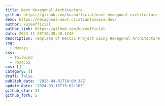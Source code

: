 ```yaml
---
title: Next Hexagonal Architecture
github: https://github.com/kuzeofficial/next-hexagonal-architecture
demo: https://hexagonal-next.cristianfonseca.dev/
author: kuzeofficial
author_link: https://github.com/kuzeofficial
date: 2023-11-28T10:30:40.124Z
description: Template of NextJS Project using Hexagonal Architecture
ssg:
  - Nextjs
css:
  - Tailwind
  - PostCSS
cms: []
category: []
draft: false
publish_date: '2023-04-01T18:00:38Z'
update_date: '2024-03-15T15:02:18Z'
github_star: 31
github_fork: 1
---
```

